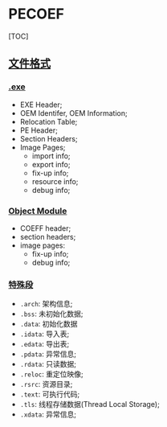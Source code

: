 # PECOEF

<span id='toc'></span>
[TOC]

## [文件格式](#toc)

### [.exe](#toc)

- EXE Header;
- OEM Identifer, OEM Information;
- Relocation Table;
- PE Header;
- Section Headers;
- Image Pages;
  - import info;
  - export info;
  - fix-up info;
  - resource info;
  - debug info;

### [Object Module](#toc)

- COEFF header;
- section headers;
- image pages:
  - fix-up info;
  - debug info;

### [特殊段](#toc)

- `.arch`: 架构信息;
- `.bss`: 未初始化数据;
- `.data`: 初始化数据
- `.idata`: 导入表;
- `.edata`: 导出表;
- `.pdata`: 异常信息;
- `.rdata`: 只读数据;
- `.reloc`: 重定位映像;
- `.rsrc`: 资源目录;
- `.text`: 可执行代码;
- `.tls`: 线程存储数据(Thread Local Storage);
- `.xdata`: 异常信息;
